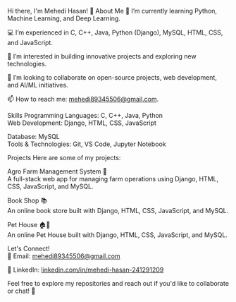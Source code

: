 Hi there, I'm Mehedi Hasan! 👋
About Me
🌱 I’m currently learning Python, Machine Learning, and Deep Learning.

💻 I’m experienced in C, C++, Java, Python (Django), MySQL, HTML, CSS, and JavaScript.

👀 I’m interested in building innovative projects and exploring new technologies.

💞️ I’m looking to collaborate on open-source projects, web development, and AI/ML initiatives.

📫 How to reach me: mehedi89345506@gmail.com.

Skills
Programming Languages: C, C++, Java, Python<br>
Web Development: Django, HTML, CSS, JavaScript

Database: MySQL<br>
Tools & Technologies: Git, VS Code, Jupyter Notebook

Projects
Here are some of my projects:

Agro Farm Management System 🌱<br>
A full-stack web app for managing farm operations using Django, HTML, CSS, JavaScript, and MySQL.

Book Shop 📚<br>
An online book store built with Django, HTML, CSS, JavaScript, and MySQL.

Pet House 🏠🐾<br>
An online Pet House built with Django, HTML, CSS, JavaScript, and MySQL.

Let's Connect!
<br>
📧 Email: mehedi89345506@gmail.com

💼 LinkedIn: [linkedin.com/in/mehedi-hasan-241291209](https://www.linkedin.com/public-profile/settings?lipi=urn%3Ali%3Apage%3Ad_flagship3_profile_self_edit_contact-info%3BfyMU0HY6Svy9HVzxGfcAOg%3D%3D)

Feel free to explore my repositories and reach out if you'd like to collaborate or chat! 🚀
